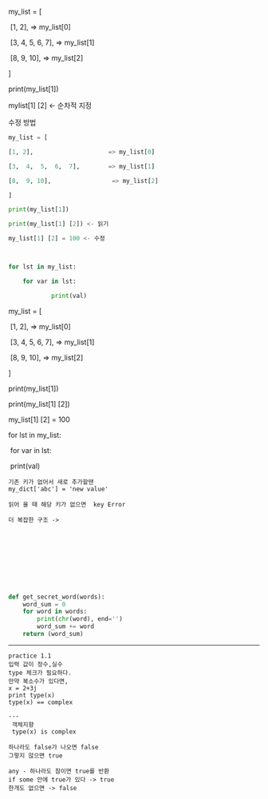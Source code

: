 my_list = [

​	[1, 2],						=> my_list[0]

​	[3,  4,  5,  6,  7],		=> my_list[1]

​	[8,  9, 10],				 => my_list[2]

]

print(my_list[1])

mylist[1] [2] <- 순차적 지정

수정 방법

```python
my_list = [

[1, 2],						=> my_list[0]

[3,  4,  5,  6,  7],		=> my_list[1]

[8,  9, 10],				 => my_list[2]

]

print(my_list[1])

print(my_list[1] [2]) <- 읽기

my_list[1] [2] = 100 <- 수정



for lst in my_list:

	for var in lst:

			print(val)
```



my_list = [

​	[1, 2],						=> my_list[0]

​	[3,  4,  5,  6,  7],		=> my_list[1]

​	[8,  9, 10],				 => my_list[2]

]

print(my_list[1])

print(my_list[1] [2])

my_list[1] [2] = 100



for lst in my_list:

​	for var in lst:

​			print(val)

```
기존 키가 없어서 새로 추가할땐
my_dict['abc'] = 'new value'

읽어 올 때 해당 키가 없으면  key Error

더 복잡한 구조 ->










```

```python
def get_secret_word(words):
    word_sum = 0
    for word in words:
        print(chr(word), end='')
        word_sum += word
    return (word_sum)
```

















---

```
practice 1.1
입력 값이 정수,실수
type 체크가 필요하다.
만약 복소수가 있다면, 
x = 2+3j
print type(x)
type(x) == complex

---
 객체지향
 type(x) is complex
```

```
하나라도 false가 나오면 false
그렇지 않으면 true

any - 하나라도 참이면 true를 반환
if some 안에 true가 있다 -> true
한개도 없으면 -> false
```

































